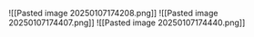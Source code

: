 ![[Pasted image 20250107174208.png]]
![[Pasted image 20250107174407.png]]
![[Pasted image 20250107174440.png]]
